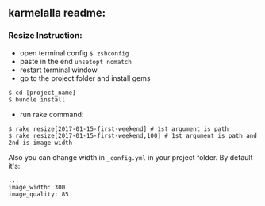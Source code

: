 ## karmelalla readme:

### Resize Instruction:

* open terminal config ```$ zshconfig```
* paste in the end ```unsetopt nomatch```
* restart terminal window
* go to the project folder and install gems
```
$ cd [project_name]
$ bundle install
```
* run rake command:
```
$ rake resize[2017-01-15-first-weekend] # 1st argument is path
$ rake resize[2017-01-15-first-weekend,100] # 1st argument is path and 2nd is image width 
```

Also you can change width in ```_config.yml``` in your project folder. By default it's: 
```
...
image_width: 300 
image_quality: 85
```

